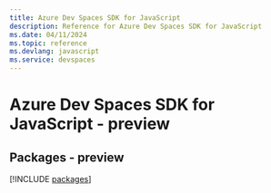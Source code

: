 ```yaml
---
title: Azure Dev Spaces SDK for JavaScript
description: Reference for Azure Dev Spaces SDK for JavaScript
ms.date: 04/11/2024
ms.topic: reference
ms.devlang: javascript
ms.service: devspaces
---
```

# Azure Dev Spaces SDK for JavaScript - preview
## Packages - preview
[!INCLUDE [packages](dev-spaces-index.md)]